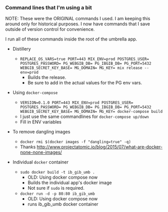 ### Command lines that I'm using a bit

NOTE: These were the ORIGINAL commands I used. I am keeping this around only
for historical purposes. I now have commands that I save outside of version
control for convenience.

I run all of these commands inside the root of the umbrella app.

* Distillery
  * `REPLACE_OS_VARS=true PORT=443 MIX_ENV=prod POSTGRES_USER= POSTGRES_PASSWORD= PG_WEBGIB_DB= PG_IBGIB_DB= PG_PORT=5432 WEBGIB_SECRET_KEY_BASE= MG_DOMAIN= MG_KEY= mix release --env=prod`
    * Builds the release.
    * Be sure to add in the actual values for the PG env vars.

* Using `docker-compose`
  * `VERSION=0.1.0 PORT=443 MIX_ENV=prod POSTGRES_USER= POSTGRES_PASSWORD= PG_WEBGIB_DB= PG_IBGIB_DB= PG_PORT=5432 WEBGIB_SECRET_KEY_BASE= MG_DOMAIN= MG_KEY= docker-compose build`
  * I just use the same commandlines for `docker-compose up/down`
  * Fill in ENV variables

* To remove dangling images
  * `docker rmi $(docker images -f "dangling=true" -q)`
  * Thanks http://www.projectatomic.io/blog/2015/07/what-are-docker-none-none-images/

* Individual `docker` container
  * `sudo docker build -t ib_gib_umb .`
    * OLD: Using docker compose now
    * Builds the individual app's docker image
    * Not sure if `sudo` is required.
  * `docker run -d -p 80:80 ib_gib_umb`
    * OLD: Using docker compose now
    * runs ib_gib_umb docker container

